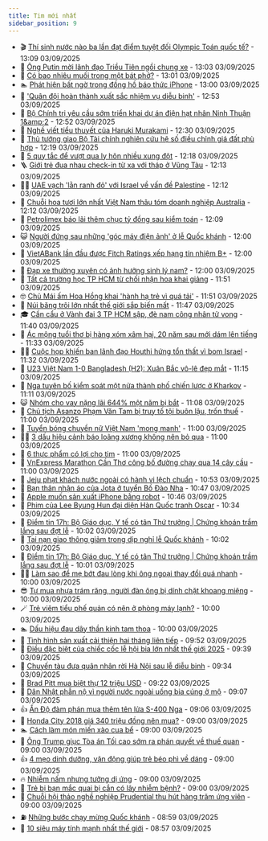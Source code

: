 ```yaml
---
title: Tim mới nhất
sidebar_position: 9
---
```


<!-- vnexpress-tin-moi-nhat:START -->
- 🎬 [Thí sinh nước nào ba lần đạt điểm tuyệt đối Olympic Toán quốc tế?](https://vnexpress.net/thi-sinh-nuoc-nao-ba-lan-dat-diem-tuyet-doi-olympic-toan-quoc-te-4934735.html) - 13:09 03/09/2025
- 🐎 [Ông Putin mời lãnh đạo Triều Tiên ngồi chung xe](https://vnexpress.net/ong-putin-moi-lanh-dao-trieu-tien-ngoi-chung-xe-4934690.html) - 13:03 03/09/2025
- 🦍 [Có bao nhiêu muối trong một bát phở?](https://vnexpress.net/co-bao-nhieu-muoi-trong-mot-bat-pho-4934487.html) - 13:01 03/09/2025
- 🏊 [Phát hiện bất ngờ trong đồng hồ báo thức iPhone](https://vnexpress.net/phat-hien-bat-ngo-trong-dong-ho-bao-thuc-iphone-4934635.html) - 13:00 03/09/2025
- 🎊 [&#39;Quân đội hoàn thành xuất sắc nhiệm vụ diễu binh&#39;](https://vnexpress.net/quan-doi-hoan-thanh-xuat-sac-nhiem-vu-dieu-binh-4934733.html) - 12:53 03/09/2025
- 🎃 [Bộ Chính trị yêu cầu sớm triển khai dự án điện hạt nhân Ninh Thuận 1&amp;amp;2](https://vnexpress.net/bo-chinh-tri-yeu-cau-som-trien-khai-du-an-dien-hat-nhan-ninh-thuan-1-2-4934746.html) - 12:52 03/09/2025
- 🧰 [Nghề viết tiểu thuyết của Haruki Murakami](https://vnexpress.net/nghe-viet-tieu-thuyet-cua-haruki-murakami-4933816.html) - 12:30 03/09/2025
- 🔭 [Thủ tướng giao Bộ Tài chính nghiên cứu hệ số điều chỉnh giá đất phù hợp](https://vnexpress.net/thu-tuong-yeu-cau-bo-tai-chinh-nghien-cuu-he-so-dieu-chinh-gia-dat-phu-hop-4934743.html) - 12:19 03/09/2025
- 🫶 [5 quy tắc để vượt qua ly hôn nhiều xung đột](https://vnexpress.net/5-quy-tac-de-vuot-qua-ly-hon-nhieu-xung-dot-4934718.html) - 12:18 03/09/2025
- 🪜 [Giới trẻ đua nhau check-in từ xa với tháp ở Vũng Tàu](https://vnexpress.net/gioi-tre-dua-nhau-check-in-tu-xa-voi-thap-o-vung-tau-4934724.html) - 12:13 03/09/2025
- 👨‍🏫 [UAE vạch &#39;lằn ranh đỏ&#39; với Israel về vấn đề Palestine](https://vnexpress.net/uae-vach-lan-ranh-do-voi-israel-ve-van-de-palestine-4934721.html) - 12:12 03/09/2025
- 🎊 [Chuỗi hoa tươi lớn nhất Việt Nam thâu tóm doanh nghiệp Australia](https://vnexpress.net/dalat-hasfarm-chuoi-hoa-tuoi-lon-nhat-viet-nam-thau-tom-doanh-nghiep-australia-4934741.html) - 12:12 03/09/2025
- 🎊 [Petrolimex báo lãi thêm chục tỷ đồng sau kiểm toán](https://vnexpress.net/petrolimex-bao-lai-them-chuc-ty-dong-sau-kiem-toan-4934703.html) - 12:09 03/09/2025
- 😺 [Người đứng sau những &#39;góc máy điện ảnh&#39; ở lễ Quốc khánh](https://vnexpress.net/nguoi-dung-sau-nhung-goc-may-dien-anh-o-le-quoc-khanh-4934412.html) - 12:00 03/09/2025
- 🐘 [VietABank lần đầu được Fitch Ratings xếp hạng tín nhiệm B+](https://vnexpress.net/vietabank-lan-dau-duoc-fitch-ratings-xep-hang-tin-nhiem-b-4934734.html) - 12:00 03/09/2025
- 🌁 [Đạp xe thường xuyên có ảnh hưởng sinh lý nam?](https://vnexpress.net/dap-xe-thuong-xuyen-co-anh-huong-sinh-ly-nam-4934706.html) - 12:00 03/09/2025
- 🐲 [Tất cả trường học TP HCM từ chối nhận hoa khai giảng](https://vnexpress.net/tat-ca-truong-hoc-tp-hcm-tu-choi-nhan-hoa-khai-giang-4934725.html) - 11:51 03/09/2025
- 🤓 [Chủ Mái ấm Hoa Hồng khai &#39;hành hạ trẻ vì quá tải&#39;](https://vnexpress.net/chu-mai-am-hoa-hong-khai-hanh-ha-tre-vi-qua-tai-4934731.html) - 11:51 03/09/2025
- 💪 [Núi băng trôi lớn nhất thế giới sắp biến mất](https://vnexpress.net/nui-bang-troi-lon-nhat-the-gioi-sap-bien-mat-4934709.html) - 11:47 03/09/2025
- 🎓 [Cần cẩu ở Vành đai 3 TP HCM sập, đè nam công nhân tử vong](https://vnexpress.net/can-cau-o-vanh-dai-3-tp-hcm-sap-de-nam-cong-nhan-tu-vong-4934737.html) - 11:40 03/09/2025
- 🫣 [Ác mộng tuổi thơ bị hàng xóm xâm hại, 20 năm sau mới dám lên tiếng](https://vnexpress.net/ac-mong-tuoi-tho-bi-hang-xom-xam-hai-20-nam-sau-moi-dam-len-tieng-4934558.html) - 11:33 03/09/2025
- 🧑‍💻 [Cuộc họp khiến ban lãnh đạo Houthi hứng tổn thất vì bom Israel](https://vnexpress.net/cuoc-hop-khien-ban-lanh-dao-houthi-hung-ton-that-vi-bom-israel-4934687.html) - 11:32 03/09/2025
- 🐲 [U23 Việt Nam 1-0 Bangladesh &lpar;H2&rpar;: Xuân Bắc vô-lê đẹp mắt](https://vnexpress.net/truc-tiep-u23-viet-nam-vs-u23-bangladesh-4934655.html) - 11:15 03/09/2025
- 🌝 [Nga tuyên bố kiểm soát một nửa thành phố chiến lược ở Kharkov](https://vnexpress.net/nga-tuyen-bo-kiem-soat-mot-nua-thanh-pho-chien-luoc-o-kharkov-4934717.html) - 11:11 03/09/2025
- 😺 [Nhóm cho vay nặng lãi 644% một năm bị bắt](https://vnexpress.net/nhom-cho-vay-nang-lai-644-mot-nam-bi-bat-4934714.html) - 11:08 03/09/2025
- 🐎 [Chủ tịch Asanzo Phạm Văn Tam bị truy tố tội buôn lậu, trốn thuế](https://vnexpress.net/chu-tich-asanzo-pham-van-tam-bi-truy-to-toi-buon-lau-tron-thue-4934730.html) - 11:00 03/09/2025
- 🎡 [Tuyển bóng chuyền nữ Việt Nam &#39;mong manh&#39;](https://vnexpress.net/tuyen-bong-chuyen-nu-viet-nam-mong-manh-4934530.html) - 11:00 03/09/2025
- 👨‍🏫 [3 dấu hiệu cảnh báo loãng xương không nên bỏ qua](https://vnexpress.net/3-dau-hieu-canh-bao-loang-xuong-khong-nen-bo-qua-4934702.html) - 11:00 03/09/2025
- 🦆 [6 thực phẩm có lợi cho tim](https://vnexpress.net/6-thuc-pham-co-loi-cho-tim-4934650.html) - 11:00 03/09/2025
- 🚦 [VnExpress Marathon Cần Thơ công bố đường chạy qua 14 cây cầu](https://vnexpress.net/vnexpress-marathon-can-tho-cong-bo-duong-chay-qua-14-cay-cau-4934598.html) - 11:00 03/09/2025
- 💫 [Jeju phạt khách nước ngoài có hành vi lệch chuẩn](https://vnexpress.net/jeju-phat-khach-nuoc-ngoai-co-hanh-vi-lech-chuan-4934688.html) - 10:53 03/09/2025
- 🎉 [Bạn thân nhận áo của Jota ở tuyển Bồ Đào Nha](https://vnexpress.net/ban-than-nhan-ao-cua-jota-o-tuyen-bo-dao-nha-4934676.html) - 10:47 03/09/2025
- 🌋 [Apple muốn sản xuất iPhone bằng robot](https://vnexpress.net/apple-muon-san-xuat-iphone-bang-robot-4934343.html) - 10:46 03/09/2025
- 🤖 [Phim của Lee Byung Hun đại diện Hàn Quốc tranh Oscar](https://vnexpress.net/phim-cua-lee-byung-hun-dai-dien-han-quoc-tranh-oscar-4934551.html) - 10:34 03/09/2025
- 🦏 [Điểm tin 17h: Bộ Giáo dục, Y tế có tân Thứ trưởng | Chứng khoán trầm lắng sau đợt lễ](https://vnexpress.net/diem-tin-17h-bo-giao-duc-y-te-co-tan-thu-truong-chung-khoan-tram-lang-sau-dot-le-4934712.html) - 10:02 03/09/2025
- 🦩 [Tai nạn giao thông giảm trong dịp nghỉ lễ Quốc khánh](https://vnexpress.net/tai-nan-giao-thong-giam-trong-dip-nghi-le-quoc-khanh-4934566.html) - 10:02 03/09/2025
- 👺 [Điểm tin 17h: Bộ Giáo dục, Y tế có tân Thứ trưởng | Chứng khoán trầm lắng sau đợt lễ](https://vnexpress.net/diem-tin-17h-bo-giao-duc-y-te-co-tan-thu-truong-chung-khoan-tram-lang-sau-dot-le-4934708.html) - 10:01 03/09/2025
- 🧑‍🏫 [Làm sao để mẹ bớt đau lòng khi ông ngoại thay đổi quá nhanh](https://vnexpress.net/mau-thuan-gia-dinh-tinh-cam-gia-dinh-tan-vo-lam-sao-de-me-bot-dau-long-khi-ong-ngoai-thay-doi-qua-nhanh-4934537.html) - 10:00 03/09/2025
- 😎 [Tự mua nhựa trám răng, người đàn ông bị dính chặt khoang miệng](https://vnexpress.net/tu-mua-nhua-tram-rang-nguoi-dan-ong-bi-dinh-chat-khoang-mieng-4934533.html) - 10:00 03/09/2025
- 🪄 [Trẻ viêm tiểu phế quản có nên ở phòng máy lạnh?](https://vnexpress.net/tre-viem-tieu-phe-quan-co-nen-o-phong-may-lanh-4934632.html) - 10:00 03/09/2025
- 🏊 [Dấu hiệu đau dây thần kinh tam thoa](https://vnexpress.net/dau-hieu-dau-day-than-kinh-tam-thoa-4934628.html) - 10:00 03/09/2025
- 💃 [Tình hình sản xuất cải thiện hai tháng liên tiếp](https://vnexpress.net/tinh-hinh-san-xuat-cai-thien-hai-thang-lien-tiep-4934671.html) - 09:52 03/09/2025
- 🦆 [Điều đặc biệt của chiếc cốc lễ hội bia lớn nhất thế giới 2025](https://vnexpress.net/dieu-dac-biet-cua-chiec-coc-le-hoi-bia-lon-nhat-the-gioi-2025-4934516.html) - 09:39 03/09/2025
- 🎊 [Chuyến tàu đưa quân nhân rời Hà Nội sau lễ diễu binh](https://vnexpress.net/chuyen-tau-dua-quan-nhan-roi-ha-noi-sau-le-dieu-binh-4934637.html) - 09:34 03/09/2025
- 👺 [Brad Pitt mua biệt thự 12 triệu USD](https://vnexpress.net/brad-pitt-mua-biet-thu-12-trieu-usd-4934641.html) - 09:22 03/09/2025
- 🎡 [Dân Nhật phẫn nộ vì người nước ngoài uống bia cúng ở mộ](https://vnexpress.net/dan-nhat-phan-no-vi-nguoi-nuoc-ngoai-uong-bia-cung-o-mo-4934659.html) - 09:07 03/09/2025
- 👍 [Ấn Độ đàm phán mua thêm tên lửa S-400 Nga](https://vnexpress.net/an-do-dam-phan-mua-them-ten-lua-s-400-nga-4934621.html) - 09:06 03/09/2025
- 🐎 [Honda City 2018 giá 340 triệu đồng nên mua?](https://vnexpress.net/honda-city-2018-gia-340-trieu-dong-nen-mua-4934368.html) - 09:00 03/09/2025
- 🏊 [Cách làm món miến xào cua bể](https://vnexpress.net/cach-lam-mon-mien-xao-cua-be-4934651.html) - 09:00 03/09/2025
- 🦩 [Ông Trump giục Tòa án Tối cao sớm ra phán quyết về thuế quan](https://vnexpress.net/ong-trump-giuc-toa-an-toi-cao-som-ra-phan-quyet-ve-thue-quan-4934607.html) - 09:00 03/09/2025
- 👍 [4 mẹo dinh dưỡng, vận động giúp trẻ béo phì về dáng](https://vnexpress.net/4-meo-dinh-duong-van-dong-giup-tre-beo-phi-ve-dang-4934459.html) - 09:00 03/09/2025
- 🔥 [Nhiễm nấm nhưng tưởng dị ứng](https://vnexpress.net/nhiem-nam-nhung-tuong-di-ung-4934665.html) - 09:00 03/09/2025
- 💄 [Trẻ bị bạn mắc quai bị cắn có lây nhiễm bệnh?](https://vnexpress.net/tre-bi-ban-mac-quai-bi-can-co-lay-nhiem-benh-4934661.html) - 09:00 03/09/2025
- 🤡 [Chuỗi hội thảo nghề nghiệp Prudential thu hút hàng trăm ứng viên](https://vnexpress.net/chuoi-hoi-thao-nghe-nghiep-prudential-thu-hut-hang-tram-ung-vien-4934658.html) - 09:00 03/09/2025
- ⛽️ [Những bước chạy mừng Quốc khánh](https://vnexpress.net/nhung-buoc-chay-mung-quoc-khanh-4934571.html) - 08:59 03/09/2025
- 🚀 [10 siêu máy tính mạnh nhất thế giới](https://vnexpress.net/10-sieu-may-tinh-manh-nhat-the-gioi-4934579.html) - 08:57 03/09/2025<!-- vnexpress-tin-moi-nhat:END -->
